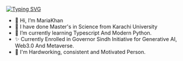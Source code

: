 [![Typing SVG](https://readme-typing-svg.demolab.com?font=Fira+Code&weight=600&size=18&pause=1000&color=F71F54&center=true&random=false&width=440&height=59&lines=Hi%2C+I'm+Maria;Passionate+to+be+a+Successful+Developer;Quick+Learner;Always+Learning+New+Things;Currently+Learning+Advanced+Programming)](https://git.io/typing-svg)


- 👋 Hi, I’m MariaKhan
- 🌸 I have done Master's in Science from Karachi University
- 🌱 I’m currently learning Typescript And Modern Python.
- ✨ Currently Enrolled in Governor Sindh Initiative for Generative AI, Web3.0 And Metaverse.
- 🌼 I'm Hardworking, consistent and Motivated Person.


<!---
MariaKhan10/MariaKhan10 is a ✨ special ✨ repository because its `README.md` (this file) appears on your GitHub profile.
You can click the Preview link to take a look at your changes.
--->

